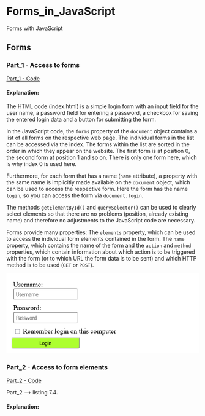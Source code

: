 # Forms_in_JavaScript
 Forms with JavaScript


## Forms

### Part_1 - Access to forms

 [Part_1 - Code](https://github.com/BellaMrx/...nochAnpassen!!!!)

#### Explanation:
The HTML code (index.html) is a simple login form with an input field for the user name, a password field for entering a password, a checkbox for saving the entered login data and a button for submitting the form.

In the JavaScript code, the `forms` property of the `document` object contains a list of all forms on the respective web page. The individual forms in the list can be accessed via the index. The forms within the list are sorted in the order in which they appear on the website. The first form is at position 0, the second form at position 1 and so on. There is only one form here, which is why index 0 is used here. 

Furthermore, for each form that has a name (`name` attribute), a property with the same name is implicitly made available on the `document` object, which can be used to access the respective form. Here the form has the name `login`, so you can access the form via `document.login`.

The methods `getElementById()` and `querySelector()` can be used to clearly select elements so that there are no problems (position, already existing name) and therefore no adjustments to the JavaScript code are necessary.

Forms provide many properties: The `elements` property, which can be used to access the individual form elements contained in the form. The `name` property, which contains the name of the form and the `action` and `method` properties, which contain information about which action is to be triggered with the form (or to which URL the form data is to be sent) and which HTTP method is to be used (`GET` or `POST`).

 <img src="images/FormsJS_Part_1.png" width="700">


### Part_2 - Access to form elements

 [Part_2 - Code](https://github.com/BellaMrx/...nochAnpassen!!!!)

 Part_2 --> listing 7.4.

#### Explanation:

